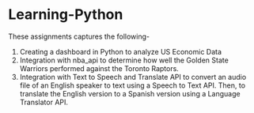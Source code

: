 # Learning-Python
These assignments captures the following-
1. Creating a dashboard in Python to analyze US Economic Data
2. Integration with nba_api to determine how well the Golden State Warriors performed against the Toronto Raptors.
3. Integration with Text to Speech and Translate API to convert an audio file of an English speaker to text using a Speech to Text API. Then, to translate the English version to a Spanish version using a Language Translator API. 

